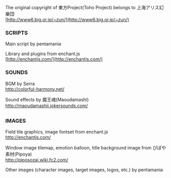 ﻿The original copyright of 東方Project(Toho Project) belongs to
上海アリス幻樂団  
[http://www6.big.or.jp/~zun/](http://www6.big.or.jp/~zun/)


### SCRIPTS
Main script by pentamania

Library and plugins
from enchant.js  
[http://enchantjs.com/](http://enchantjs.com/)


### SOUNDS
BGM by Serra  
http://colorful-harmony.net/

Sound effects by 魔王魂(Maoudamashi)  
http://maoudamashii.jokersounds.com/


### IMAGES
Field tile graphics, image fontset from enchant.js  
http://enchantjs.com/

Window image tilemap, emotion balloon, title background image
from ぴぽや素材(Pipoya)  
http://piposozai.wiki.fc2.com/

Other images (character images, target images, logos, etc.)
by pentamania
